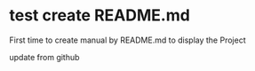# test create README.md
First time to create manual by README.md to display the Project

update from github
